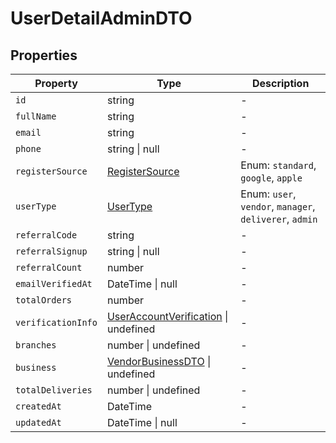 # UserDetailAdminDTO

## Properties

| Property | Type | Description |
|----------|------|-------------|
| `id` | string | - |
| `fullName` | string | - |
| `email` | string | - |
| `phone` | string \| null | - |
| `registerSource` | [RegisterSource](../enums/RegisterSource.md) | Enum: `standard`, `google`, `apple` |
| `userType` | [UserType](../enums/UserType.md) | Enum: `user`, `vendor`, `manager`, `deliverer`, `admin` |
| `referralCode` | string | - |
| `referralSignup` | string \| null | - |
| `referralCount` | number | - |
| `emailVerifiedAt` | DateTime \| null | - |
| `totalOrders` | number | - |
| `verificationInfo` | [UserAccountVerification](../interfaces/UserAccountVerification.md) \| undefined | - |
| `branches` | number \| undefined | - |
| `business` | [VendorBusinessDTO](../dtos/VendorBusinessDTO.md) \| undefined | - |
| `totalDeliveries` | number \| undefined | - |
| `createdAt` | DateTime | - |
| `updatedAt` | DateTime \| null | - |
